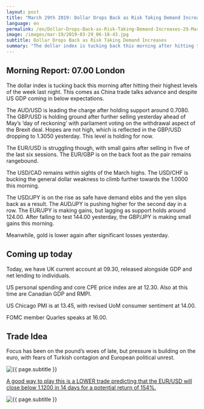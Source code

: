 ```yaml
---
layout: post
title: "March 29th 2019: Dollar Drops Back as Risk Taking Demand Increases"
language: en
permalink: /en/Dollar-Drops-Back-as-Risk-Taking-Demand-Increases-29-Mar-19/
image: /images/mar-19/2019-03-29_06-18-43.jpg
subtitle: Dollar Drops Back as Risk Taking Demand Increases
summary: "The dollar index is tucking back this morning after hitting their highest levels of the week last night. This comes as China trade talks advance and despite US GDP coming in below expectations. The AUD/USD is leading the charge after holding support around 0.7080"
---
```

## Morning Report: 07.00 London

The dollar index is tucking back this morning after hitting their highest levels of the week last night. This comes as China trade talks advance and despite US GDP coming in below expectations. 

The AUD/USD is leading the charge after holding support around 0.7080. The GBP/USD is holding ground after further selling yesterday ahead of May’s ‘day of reckoning’ with parliament voting on the withdrawal aspect of the Brexit deal. Hopes are not high, which is reflected in the GBP/USD dropping to 1.3050 yesterday. This level is holding for now. 

The EUR/USD is struggling though, with small gains after selling in five of the last six sessions. The EUR/GBP is on the back foot as the pair remains rangebound. 

The USD/CAD remains within sights of the March highs. The USD/CHF is bucking the general dollar weakness to climb further towards the 1.0000 this morning. 

The USD/JPY is on the rise as safe have demand ebbs and the yen slips back as a result. The AUD/JPY is pushing higher for the second day in a row. The EUR/JPY is making gains, but lagging as support holds around 124.00. After falling to test 144.00 yesterday, the GBP/JPY is making small gains this morning. 

Meanwhile, gold is lower again after significant losses yesterday. 

## Coming up today

Today, we have UK current account at 09.30, released alongside GDP and net lending to individuals. 

US personal spending and core CPE price index are at 12.30. Also at this time are Canadian GDP and RMPI. 

US Chicago PMI is at 13.45, with revised UoM consumer sentiment at 14.00. 

FOMC member Quarles speaks at 16.00. 

## Trade Idea

Focus has been on the pound’s woes of late, but pressure is building on the euro, with fears of Turkish contagion and European political unrest.

<img class="post-image" src="{{ site.url }}/images/mar-19/2019-03-29_06-18-43.jpg" alt="{{ page.subtitle }}" title="{{ page.subtitle }}">

<a href="%LINK%%?currency=GBP&market=forex&underlying=frxEURUSD&formname=higherlower&duration_amount=14&duration_units=d&amount=10&amount_type=stake&expiry_type=duration&barrier=1.1200" target="_blank" rel="noopener noreferrer nofollow">A good way to play this is a LOWER trade predicting that the EUR/USD will close below 1.1200 in 14 days for a potential return of 154%.</a>

<img class="post-image" src="{{ site.url }}/images/mar-19/2019-03-29_06-19-21.jpg" alt="{{ page.subtitle }}" title="{{ page.subtitle }}">